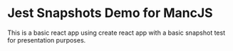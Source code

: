 # Jest Snapshots Demo for MancJS

This is a basic react app using create react app with a basic snapshot test for presentation purposes.

